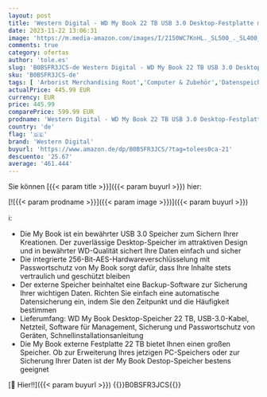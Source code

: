 ```yaml
---
layout: post
title: 'Western Digital - WD My Book 22 TB USB 3.0 Desktop-Festplatte mit Passwortschutz  Desktopspeicher  Sicherungssoftware  Hardwareverschlüsselung  SuperSpeed USB '
date: 2023-11-22 13:06:31
image: 'https://m.media-amazon.com/images/I/2150WC7KnHL._SL500_._SL400_.jpg'
comments: true
category: ofertas
author: 'tole.es'
slug: 'B0BSFR3JCS-de Western Digital - WD My Book 22 TB USB 3.0 Desktop-...'
sku: 'B0BSFR3JCS-de'
tags: [ 'Arborist Merchandising Root','Computer & Zubehör','Datenspeicher','Datenspeicher & Netzwerk','Externe Datenspeicher','Externe Festplatten','Externe Speichermedien','IT-Zubehör','Self Service','Special Features Stores','Stores','a4cbee59-f823-40fe-831a-7de64f655f6f_0','a4cbee59-f823-40fe-831a-7de64f655f6f_9501','e26659c6-d1cd-45cb-800b-2f9b432b8572_0','e26659c6-d1cd-45cb-800b-2f9b432b8572_7201','western digital','🇩🇪', ]
actualPrice: 445.99 EUR
currency: EUR
price: 445.99
comparePrice: 599.99 EUR
prodname: 'Western Digital - WD My Book 22 TB USB 3.0 Desktop-Festplatte mit Passwortschutz  Desktopspeicher  Sicherungssoftware  Hardwareverschlüsselung  SuperSpeed USB '
country: 'de'
flag: '🇩🇪'
brand: 'Western Digital'
buyurl: 'https://www.amazon.de/dp/B0BSFR3JCS/?tag=tolees0ca-21'
descuento: '25.67'
average: '461.444'
---
```


Sie können [{{< param title >}}]({{< param buyurl >}}) hier:

[![{{< param prodname >}}]({{< param image >}})]({{< param buyurl >}})

ℹ️:

- Die My Book ist ein bewährter USB 3.0 Speicher zum Sichern Ihrer Kreationen. Der zuverlässige Desktop-Speicher im attraktiven Design und in bewährter WD-Qualität sichert Ihre Daten einfach und sicher
- Die integrierte 256-Bit-AES-Hardwareverschlüsselung mit Passwortschutz von My Book sorgt dafür, dass Ihre Inhalte stets vertraulich und geschützt bleiben
- Der externe Speicher beinhaltet eine Backup-Software zur Sicherung Ihrer wichtigen Daten. Richten Sie einfach eine automatische Datensicherung ein, indem Sie den Zeitpunkt und die Häufigkeit bestimmen
- Lieferumfang: WD My Book Desktop-Speicher 22 TB, USB-3.0-Kabel, Netzteil, Software für Management, Sicherung und Passwortschutz von Geräten, Schnellinstallationsanleitung
- Die My Book externe Festplatte 22 TB bietet Ihnen einen großen Speicher. Ob zur Erweiterung Ihres jetzigen PC-Speichers oder zur Sicherung Ihrer Daten ist der My Book Destop-Speicher bestens geeignet

[🛒 Hier!!]({{< param buyurl >}})
{{<world>}}B0BSFR3JCS{{</world>}}
